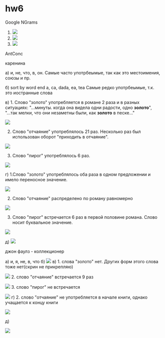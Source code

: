 # hw6
Google NGrams
1. ![](https://github.com/olesyaisme/hw6/blob/master/due%20to%20the.png)
2. ![](https://github.com/olesyaisme/hw6/blob/master/%D0%BB%D0%B5%D0%B3%D0%BA%D0%BE%D0%B5.jpg)
3. ![](https://github.com/olesyaisme/hw6/blob/master/line.jpg)






AntConc 

каренина

а) и, не, что, в, он. Самые часто употрбеымые, так как это местоимения, союзы и пр.

б) sort by word end  a, ca, dada, ea, tea Самые редко употрбеымые, т.к. это иостранные слова

в) 1. Слово "золото" употребляется в романе 2 раза и в разных ситуациях: "...минуты. когда она видела одни радости, одно **золото**", "...так мелки, что они незаметны были, как **золото** в песке..."

![](https://github.com/olesyaisme/hw6/blob/master/%D0%B7%D0%BE%D0%BB%D0%BE%D1%82%D0%BE1.jpg)

2. Слово "отчаяние" употреблялось 21 раз. Несколько раз был использован оборот "приходить в отчаяние". 

![](https://github.com/olesyaisme/hw6/blob/master/%D0%BE%D1%82%D1%87%D0%B0%D1%8F%D0%BD%D0%B8%D0%B51.jpg)

3. Слово "пирог" употреблялось 6 раз.

![](https://github.com/olesyaisme/hw6/blob/master/%D0%BF%D0%B8%D1%80%D0%BE%D0%B31.jpg)

г) 1.Слово "золото" употреблялось оба раза в одном предложении и имело переносное значение.

![](https://github.com/olesyaisme/hw6/blob/master/%D0%B7%D0%BE%D0%BB%D0%BE%D1%82%D0%BE2.jpg)

2. Слово "отчаяние" распределено по роману равномерно

![](https://github.com/olesyaisme/hw6/blob/master/%D0%BE%D1%82%D1%87%D0%B0%D1%8F%D0%BD%D0%B8%D0%B52.jpg)

3. Слово "пирог" встречается 6 раз в первой половине романа. Слово носит буквальное значение.

![](https://github.com/olesyaisme/hw6/blob/master/%D0%BF%D0%B8%D1%80%D0%BE%D0%B32.jpg)

д) ![](https://github.com/olesyaisme/hw6/blob/master/karenina1.jpg)







джон фаулз - коллекционер

а) и, я, не, в, что 
б) ![](https://github.com/olesyaisme/hw6/blob/master/%D1%84%D0%B0%D1%83%D0%BB%D0%B71.jpg)
в) 1. слова "золото" нет. Других форм этого слова тоже нет(скрин не прикрепляю)

![](https://github.com/olesyaisme/hw6/blob/master/%D1%84_%D0%B7%D0%BE%D0%BB%D0%BE%D1%82%D0%BE.jpg)
2.  слово "отчаяние" встречается 9 раз

![](https://github.com/olesyaisme/hw6/blob/master/%D1%84_%D0%BE%D1%82%D1%87%D0%B0%D1%8F%D0%BD%D0%B8%D0%B5.jpg)
3. слово "пирог" не встречается

![](https://github.com/olesyaisme/hw6/blob/master/%D1%84_%D0%BF%D0%B8%D1%80%D0%BE%D0%B3.jpg)
г) 2. слово "отчаяние" не употребляется в начале книги, однако учащается к концу книги

![](https://github.com/olesyaisme/hw6/blob/master/%D1%84_%D0%BE%D1%82%D1%87%D0%B0%D1%8F%D0%BD%D0%B8%D0%B52.jpg)

д)

![](https://github.com/olesyaisme/hw6/blob/master/%D0%B1%D0%B0%D0%B1%D0%BE%D1%87%D0%BA%D0%B0.jpg)
